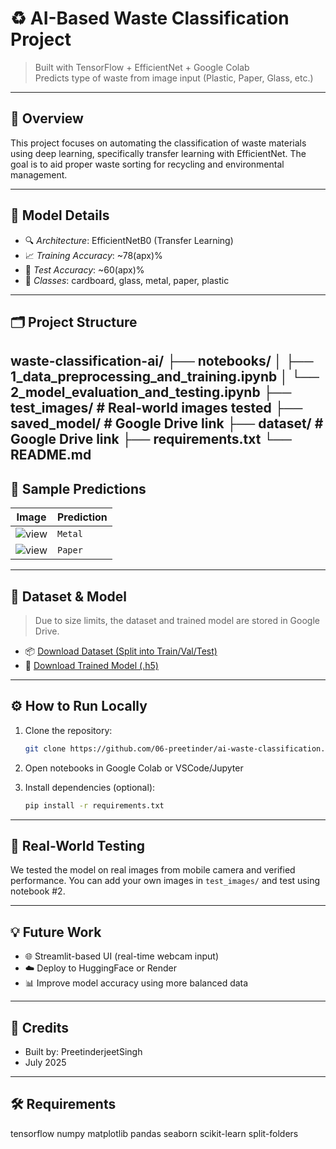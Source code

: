 # ♻ AI-Based Waste Classification Project

> Built with TensorFlow + EfficientNet + Google Colab  
> Predicts type of waste from image input (Plastic, Paper, Glass, etc.)

---

## 📌 Overview

This project focuses on automating the classification of waste materials using deep learning, specifically transfer learning with EfficientNet. The goal is to aid proper waste sorting for recycling and environmental management.

---

## 🧠 Model Details

- 🔍 *Architecture*: EfficientNetB0 (Transfer Learning)
- 📈 *Training Accuracy*: ~78(apx)%
- 🧪 *Test Accuracy*: ~60(apx)%
- 🧩 *Classes*: cardboard, glass, metal, paper, plastic

---

## 🗂 Project Structure
waste-classification-ai/
├── notebooks/
│ ├── 1_data_preprocessing_and_training.ipynb
│ └── 2_model_evaluation_and_testing.ipynb
├── test_images/ # Real-world images tested
├── saved_model/ # Google Drive link
├── dataset/ # Google Drive link
├── requirements.txt
└── README.md
---

## 🧪 Sample Predictions

| Image | Prediction |
|-------|------------|
| ![view](https://drive.google.com/file/d/1oI-3UcxSTm0gAVSOA17VmqzfXRTuYgdj/view?usp=drive_link) | `Metal` |
| ![view](https://drive.google.com/file/d/13HXWpD51nfLlWk7LIVPj95HUrWMT9aj7/view?usp=drive_link)   | `Paper`   |

---

## 📁 Dataset & Model

> Due to size limits, the dataset and trained model are stored in Google Drive.

- 📦 [Download Dataset (Split into Train/Val/Test)](https://drive.google.com/drive/folders/1oIywZck3iC9zEzr6K2tUmmNUxv_U_uXi?usp=drive_link)
- 🤖 [Download Trained Model (.h5)](https://drive.google.com/file/d/1lOMha3wCnn2NwsqzvXYHnwEMG2lH4Vtx/view?usp=drive_link)

---

## ⚙️ How to Run Locally

1. Clone the repository:
    ```bash
    git clone https://github.com/06-preetinder/ai-waste-classification.git
    ```

2. Open notebooks in Google Colab or VSCode/Jupyter

3. Install dependencies (optional):
    ```bash
    pip install -r requirements.txt
    ```

---

## 🧪 Real-World Testing

We tested the model on real images from mobile camera and verified performance. You can add your own images in `test_images/` and test using notebook #2.

---

## 💡 Future Work

- 🌐 Streamlit-based UI (real-time webcam input)
- ☁️ Deploy to HuggingFace or Render
- 📊 Improve model accuracy using more balanced data

---

## 🙌 Credits

- Built by: PreetinderjeetSingh
- July 2025

---

## 🛠️ Requirements
tensorflow
numpy
matplotlib
pandas
seaborn
scikit-learn
split-folders

